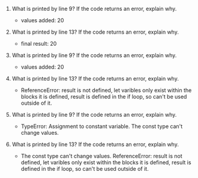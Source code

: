 1. What is printed by line 9? If the code returns an error, explain why.
   - values added:  20

2. What is printed by line 13? If the code returns an error, explain why. 
   - final result:  20

3. What is printed by line 9? If the code returns an error, explain why.
   - values added:  20

4. What is printed by line 13? If the code returns an error, explain why.
   - ReferenceError: result is not defined, let varibles only exist within the blocks it is defined, result is defined in the if loop, so can't be used outside of it. 

5. What is printed by line 9? If the code returns an error, explain why.
   - TypeError: Assignment to constant variable. The const type can't change values.

6. What is printed by line 13? If the code returns an error, explain why. 
   - The const type can't change values. ReferenceError: result is not defined, let varibles only exist within the blocks it is defined, result is defined in the if loop, so can't be used outside of it. 

